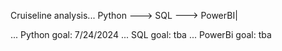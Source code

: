 Cruiseline analysis... Python ---> SQL ---> PowerBI|


...    Python goal: 7/24/2024
...    SQL goal: tba
...    PowerBi goal: tba
